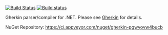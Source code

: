 [![Build Status](https://secure.travis-ci.org/cucumber/gherkin-dotnet.svg)](http://travis-ci.org/cucumber/gherkin-dotnet)
[![Build status](https://ci.appveyor.com/api/projects/status/aa1b8h3y7pqnbhnn?svg=true)](https://ci.appveyor.com/project/aslakhellesoy/gherkin)

Gherkin parser/compiler for .NET. Please see [Gherkin](https://github.com/cucumber/gherkin) for details.

NuGet Repository: https://ci.appveyor.com/nuget/gherkin-pgwyovw4bucb
